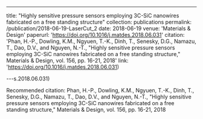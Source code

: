 ---
title: "Highly sensitive pressure sensors employing 3C-SiC nanowires fabricated on a free standing structure"
collection: publications
permalink: /publication/2018-06-19-LaserCut_2
date: 2018-06-19
venue: 'Materials &amp; Design'
paperurl: 'https://doi.org/10.1016/j.matdes.2018.06.031'
citation: 'Phan, H.-P., Dowling, K.M., Ngyuen, T.-K., Dinh, T., Senesky, D.G., Namazu, T., Dao, D.V., and Nguyen, N.-T., &quot;Highly sensitive pressure sensors employing 3C-SiC nanowires fabricated on a free standing structure,&quot; Materials &amp; Design, vol. 156, pp. 16-21, 2018'
link: 'https://doi.org/10.1016/j.matdes.2018.06.031)

---s.2018.06.031)

Recommended citation: Phan, H.-P., Dowling, K.M., Ngyuen, T.-K., Dinh, T., Senesky, D.G., Namazu, T., Dao, D.V., and Nguyen, N.-T., "Highly sensitive pressure sensors employing 3C-SiC nanowires fabricated on a free standing structure," Materials & Design, vol. 156, pp. 16-21, 2018